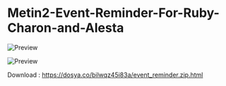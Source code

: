 # Metin2-Event-Reminder-For-Ruby-Charon-and-Alesta

![Preview](https://i.imgur.com/5qXD78d.png)

![Preview](https://i.imgur.com/G3MQg1R.png)

Download : https://dosya.co/bilwqz45i83a/event_reminder.zip.html
